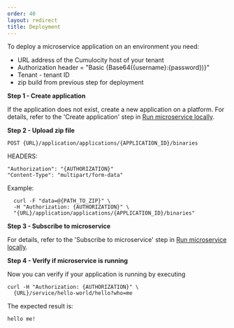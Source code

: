 ```yaml
---
order: 40
layout: redirect
title: Deployment
---
```


To deploy a microservice application on an environment you need:

* URL address of the Cumulocity host of your tenant
* Authorization header = "Basic {Base64({username}:{password})}"
* Tenant - tenant ID
* zip build from previous step for deployment

**Step 1 - Create application**

If the application does not exist, create a new application on a platform.
For details, refer to the 'Create application' step in [Run microservice locally](#run-locally).

**Step 2 - Upload zip file**
       
	POST {URL}/application/applications/{APPLICATION_ID}/binaries

HEADERS:

    "Authorization": "{AUTHORIZATION}"
    "Content-Type": "multipart/form-data"

Example:

	  curl -F "data=@{PATH_TO_ZIP}" \
	  -H "Authorization: {AUTHORIZATION}" \
	  "{URL}/application/applications/{APPLICATION_ID}/binaries"

**Step 3 - Subscribe to microservice**
 
For details, refer to the 'Subscribe to microservice' step in [Run microservice locally](#run-locally).

**Step 4 - Verify if microservice is running**

Now you can verify if your application is running by executing

    curl -H "Authorization: {AUTHORIZATION}" \
      {URL}/service/hello-world/hello?who=me

The expected result is:

    hello me!

